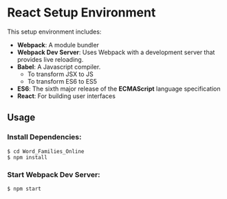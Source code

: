 # React Setup Environment

This setup environment includes:
 - **Webpack**: A module bundler
 - **Webpack Dev Server**: Uses Webpack with a development server that provides live reloading.
 - **Babel**: A Javascript compiler. 
   - To transform JSX to JS
   - To transform ES6 to ES5
 - **ES6**: The sixth major release of the **ECMAScript** language specification
 - **React**: For building user interfaces

## Usage
### Install Dependencies:
```
$ cd Word_Families_Online
$ npm install
```
### Start Webpack Dev Server:
```
$ npm start
```
